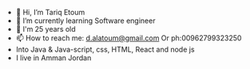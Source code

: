 - 👋 Hi, I’m Tariq Etoum
- 🌱 I’m currently learning Software engineer 
- 💞️ I'm 25 years old 
- 📫 How to reach me: d.alatoum@gmail.com Or ph:00962799323250
- Into Java & Java-script, css, HTML, React and  node js  
- I live in Amman Jordan
